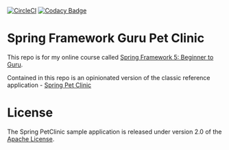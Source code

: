 [![CircleCI](https://circleci.com/gh/springframeworkguru/sfg-pet-clinic.svg?style=svg)](https://circleci.com/gh/springframeworkguru/sfg-pet-clinic)
[![Codacy Badge](https://app.codacy.com/project/badge/Grade/a2d17c618a2842b3adaa969ff7e1c91e)](https://www.codacy.com/manual/buchgit/sfg-pet-clinic?utm_source=github.com&amp;utm_medium=referral&amp;utm_content=buchgit/sfg-pet-clinic&amp;utm_campaign=Badge_Grade)
# Spring Framework Guru Pet Clinic

This repo is for my online course called [Spring Framework 5: Beginner to Guru](https://www.udemy.com/spring-framework-5-beginner-to-guru/?couponCode=GITHUB_SFGPETCLINIC).

Contained in this repo is an opinionated version of the classic reference application - [Spring Pet Clinic](https://github.com/spring-projects/spring-petclinic)



# License

The Spring PetClinic sample application is released under version 2.0 of the [Apache License](http://www.apache.org/licenses/LICENSE-2.0).
